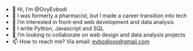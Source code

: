 - 👋 Hi, I’m @OvyEvbodi
- 🌱 I was formerly a pharmacist, but I made a career transition into tech
- 👀 I’m interested in front-end web development and data analysis 
- 🌱 I write Python, Javascript and SQL
- 💞️ I’m looking to collaborate on web design and data analysis projects
- 📫 How to reach me? Via email: evbodiovo@gmail.com


